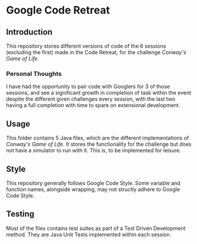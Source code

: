 # Google Code Retreat

## Introduction

This repository stores different versions of code of the 6 sessions (excluding the first) made in the Code Retreat, for the challenge _Conway's Game of Life_.

### Personal Thoughts 
I have had the opportunity to pair code with Googlers for 3 of those sessions, and see a significant growth in completion of task within the event despite the different given challenges every session, with the last two having a full completion with time to spare on extensional development.

## Usage

This folder contains 5 Java files, which are the different implementations of _Conway's Game of Life_. It stores the functionality for the challenge but does not have a simulator to run with it. This is, to be implemented for leisure.

## Style

This repository generally follows Google Code Style. Some variable and function names, alongside wrapping, may not structly adhere to Google Code Style.

## Testing

Most of the files contains test suites as part of a Test Driven Development method. They are Java Unit Tests implemented within each session.
